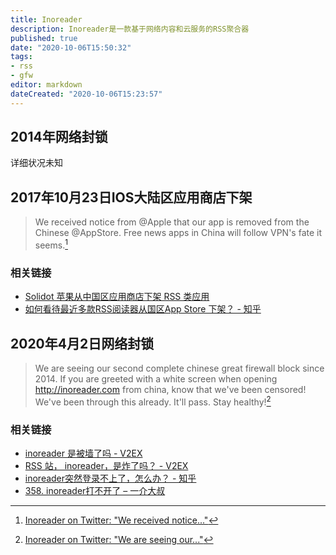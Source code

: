 ```yaml
---
title: Inoreader
description: Inoreader是一款基于网络内容和云服务的RSS聚合器
published: true
date: "2020-10-06T15:50:32"
tags:
- rss
- gfw
editor: markdown
dateCreated: "2020-10-06T15:23:57"
---
```


## 2014年网络封锁

详细状况未知

## 2017年10月23日IOS大陆区应用商店下架

> We received notice from @Apple that our app is removed from the Chinese @AppStore. Free news apps in China will follow VPN's fate it seems.[^922363626329133057]

[^922363626329133057]: [Inoreader on Twitter: "We received notice..."](https://archive.is/vJ7ea "https://twitter.com/Inoreader/status/922363626329133057")

### 相关链接

+ [Solidot 苹果从中国区应用商店下架 RSS 类应用](https://web.archive.org/web/20171212000434/https://www.solidot.org/story?sid=54239)
+ [如何看待最近多款RSS阅读器从国区App Store 下架？ - 知乎](https://web.archive.org/web/20201006135334/https://www.zhihu.com/question/67349651)

## 2020年4月2日网络封锁

> We are seeing our second complete chinese great firewall block since 2014. If you are greeted with a white screen when opening http://inoreader.com  from china, know that we've been censored! We've been through this already. It'll pass. Stay healthy![^1245659240326238209]

[^1245659240326238209]: [Inoreader on Twitter: "We are seeing our..."](https://archive.is/EYUmo "https://twitter.com/Inoreader/status/1245659240326238209")

### 相关链接

+ [inoreader 是被墙了吗 - V2EX](https://web.archive.org/web/20201006144009/https://www.v2ex.com/t/658579)
+ [RSS 站， inoreader，是炸了吗？ - V2EX](https://web.archive.org/web/20201006151452/https://v2ex.com/t/658526)
+ [inoreader突然登录不上了，怎么办？ - 知乎](https://web.archive.org/web/20201006151734/https://www.zhihu.com/question/384758831)
+ [358. inoreader打不开了 – 一介大叔](https://archive.is/g8TJB "http://www.winature.com/?p=2534")
